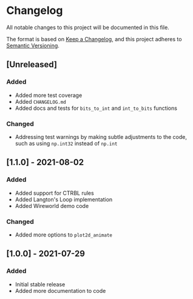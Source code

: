 # Changelog

All notable changes to this project will be documented in this file.

The format is based on [Keep a Changelog](https://keepachangelog.com/en/1.0.0/),
and this project adheres to [Semantic Versioning](https://semver.org/spec/v2.0.0.html).

## [Unreleased]

### Added 

- Added more test coverage
- Added `CHANGELOG.md`
- Added docs and tests for `bits_to_int` and `int_to_bits` functions

### Changed

- Addressing test warnings by making subtle adjustments to the code, such as using `np.int32` instead of `np.int` 

## [1.1.0] - 2021-08-02

### Added

- Added support for CTRBL rules
- Added Langton's Loop implementation
- Added Wireworld demo code

### Changed

- Added more options to `plot2d_animate`

## [1.0.0] - 2021-07-29

### Added

- Initial stable release
- Added more documentation to code
